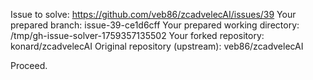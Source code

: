 Issue to solve: https://github.com/veb86/zcadvelecAI/issues/39
Your prepared branch: issue-39-ce1d6cff
Your prepared working directory: /tmp/gh-issue-solver-1759357135502
Your forked repository: konard/zcadvelecAI
Original repository (upstream): veb86/zcadvelecAI

Proceed.